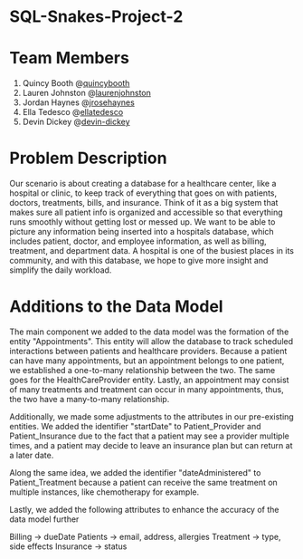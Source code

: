# SQL-Snakes-Project-2
# Team Members
1. Quincy Booth @[quincybooth](https://github.com/quincybooth) 
2. Lauren Johnston @[laurenjohnston](https://github.com/laurenjohnston)
3. Jordan Haynes @[jrosehaynes](https://github.com/jrosehaynes)
4. Ella Tedesco @[ellatedesco](https://github.com/ellatedesco)
5. Devin Dickey @[devin-dickey](https://github.com/devin-dickey)
# Problem Description
Our scenario is about creating a database for a healthcare center, like a hospital or clinic, to keep track of everything that goes on with patients, doctors, treatments, bills, and insurance. Think of it as a big system that makes sure all patient info is organized and accessible so that everything runs smoothly without getting lost or messed up. We want to be able to picture any information being inserted into a hospitals database, which includes patient, doctor, and employee information, as well as billing, treatment, and department data. A hospital is one of the busiest places in its community, and with this database, we hope to give more insight and simplify the daily workload.
# Additions to the Data Model 
The main component we added to the data model was the formation of the entity "Appointments". This entity will allow the database to track scheduled interactions between patients and healthcare providers. Because a patient can have many appointments, but an appointment belongs to one patient, we established a one-to-many relationship between the two. The same goes for the HealthCareProvider entity. Lastly, an appointment may consist of many treatments and treatment can occur in many appointments, thus, the two have a many-to-many relationship. 

Additionally, we made some adjustments to the attributes in our pre-existing entities. We added the identifier "startDate" to Patient_Provider and Patient_Insurance due to the fact that a patient may see a provider multiple times, and a patient may decide to leave an insurance plan but can return at a later date. 

Along the same idea, we added the identifier "dateAdministered" to Patient_Treatment because a patient can receive the same treatment on multiple instances, like chemotherapy for example. 

Lastly, we added the following attributes to enhance the accuracy of the data model further

Billing → dueDate
Patients → email, address, allergies
Treatment → type, side effects
Insurance → status 


